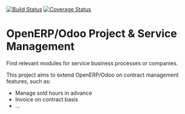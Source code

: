 [![Build Status](https://travis-ci.org/OCA/project-service.svg?branch=7.0)](https://travis-ci.org/OCA/project-service)
[![Coverage Status](https://coveralls.io/repos/OCA/project-service/badge.png?branch=7.0)](https://coveralls.io/r/OCA/project-service?branch=7.0)

OpenERP/Odoo Project & Service Management
=========================================

Find relevant modules for service business processes or companies.

This project aims to extend OpenERP/Odoo on contract management features, such as:

  * Manage sold hours in advance
  * Invoice on contract basis
  * ...
